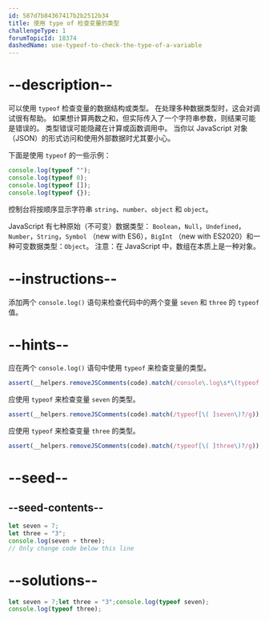```yaml
---
id: 587d7b84367417b2b2512b34
title: 使用 type of 检查变量的类型
challengeType: 1
forumTopicId: 18374
dashedName: use-typeof-to-check-the-type-of-a-variable
---
```


# --description--

可以使用 `typeof` 检查变量的数据结构或类型。 在处理多种数据类型时，这会对调试很有帮助。 如果想计算两数之和，但实际传入了一个字符串参数，则结果可能是错误的。 类型错误可能隐藏在计算或函数调用中。 当你以 JavaScript 对象（JSON）的形式访问和使用外部数据时尤其要小心。

下面是使用 `typeof` 的一些示例：

```js
console.log(typeof "");
console.log(typeof 0);
console.log(typeof []);
console.log(typeof {});
```

控制台将按顺序显示字符串 `string`、`number`、`object` 和 `object`。

JavaScript 有七种原始（不可变）数据类型： `Boolean`，`Null`，`Undefined`，`Number`，`String`，`Symbol` （new with ES6），`BigInt` （new with ES2020）和一种可变数据类型：`Object`。 注意：在 JavaScript 中，数组在本质上是一种对象。

# --instructions--

添加两个 `console.log()` 语句来检查代码中的两个变量 `seven` 和 `three` 的 `typeof` 值。

# --hints--

应在两个 `console.log()` 语句中使用 `typeof` 来检查变量的类型。

```js
assert(__helpers.removeJSComments(code).match(/console\.log\s*\(typeof[\( ].*\)?\)/g).length == 2);
```

应使用 `typeof` 来检查变量 `seven` 的类型。

```js
assert(__helpers.removeJSComments(code).match(/typeof[\( ]seven\)?/g));
```

应使用 `typeof` 来检查变量 `three` 的类型。

```js
assert(__helpers.removeJSComments(code).match(/typeof[\( ]three\)?/g));
```

# --seed--

## --seed-contents--

```js
let seven = 7;
let three = "3";
console.log(seven + three);
// Only change code below this line
```

# --solutions--

```js
let seven = 7;let three = "3";console.log(typeof seven);
console.log(typeof three);
```

